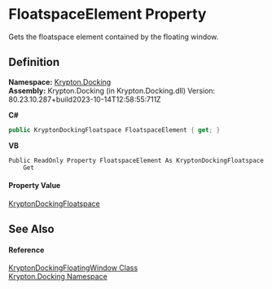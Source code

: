 # FloatspaceElement Property


Gets the floatspace element contained by the floating window.



## Definition
**Namespace:** <a href="98399376-cf41-9454-4b4d-4fab2ca20bc7.md">Krypton.Docking</a>  
**Assembly:** Krypton.Docking (in Krypton.Docking.dll) Version: 80.23.10.287+build2023-10-14T12:58:55:711Z

**C#**
``` C#
public KryptonDockingFloatspace FloatspaceElement { get; }
```
**VB**
``` VB
Public ReadOnly Property FloatspaceElement As KryptonDockingFloatspace
	Get
```



#### Property Value
<a href="a85b93b1-d0b7-72b5-08f6-2a3a04adeb96.md">KryptonDockingFloatspace</a>

## See Also


#### Reference
<a href="965d3277-b00b-7fa7-f356-ce5ced7fc311.md">KryptonDockingFloatingWindow Class</a>  
<a href="98399376-cf41-9454-4b4d-4fab2ca20bc7.md">Krypton.Docking Namespace</a>  

